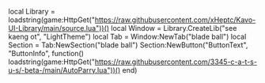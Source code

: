 local Library = loadstring(game:HttpGet("https://raw.githubusercontent.com/xHeptc/Kavo-UI-Library/main/source.lua"))()
local Window = Library.CreateLib("see  kaeng  ot", "LightTheme")
local Tab = Window:NewTab("blade ball")
local Section = Tab:NewSection("blade ball")
Section:NewButton("ButtonText", "ButtonInfo", function()
    loadstring(game:HttpGet("https://raw.githubusercontent.com/3345-c-a-t-s-u-s/-beta-/main/AutoParry.lua"))()
end)
